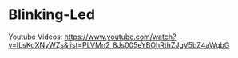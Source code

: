 # Blinking-Led

Youtube Videos: https://www.youtube.com/watch?v=ILsKdXNyWZs&list=PLVMn2_8Js005eYBOhRthZJgV5bZ4aWqbG
